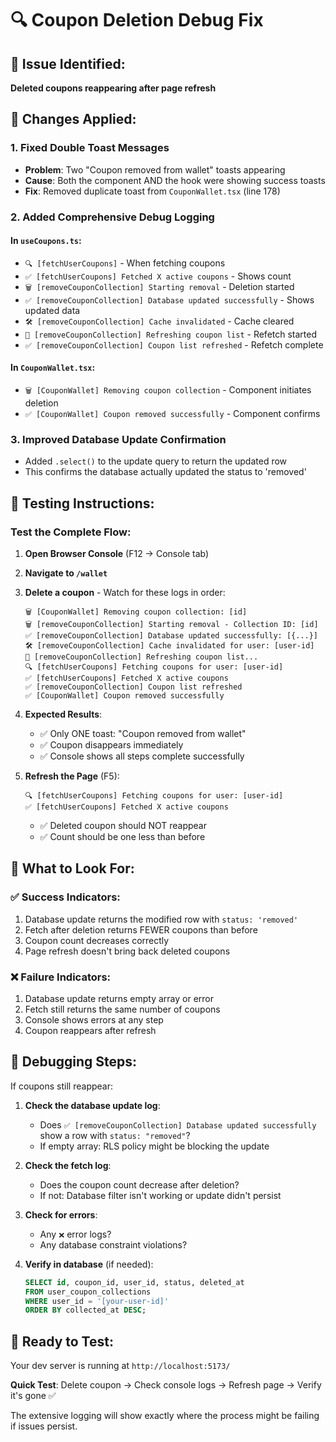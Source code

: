 # 🔍 Coupon Deletion Debug Fix

## 🐛 Issue Identified:
**Deleted coupons reappearing after page refresh**

## 🔧 Changes Applied:

### 1. **Fixed Double Toast Messages**
- **Problem**: Two "Coupon removed from wallet" toasts appearing
- **Cause**: Both the component AND the hook were showing success toasts
- **Fix**: Removed duplicate toast from `CouponWallet.tsx` (line 178)

### 2. **Added Comprehensive Debug Logging**

#### In `useCoupons.ts`:
- `🔍 [fetchUserCoupons]` - When fetching coupons
- `✅ [fetchUserCoupons] Fetched X active coupons` - Shows count
- `🗑️ [removeCouponCollection] Starting removal` - Deletion started
- `✅ [removeCouponCollection] Database updated successfully` - Shows updated data
- `🛠️ [removeCouponCollection] Cache invalidated` - Cache cleared
- `🔄 [removeCouponCollection] Refreshing coupon list` - Refetch started
- `✅ [removeCouponCollection] Coupon list refreshed` - Refetch complete

#### In `CouponWallet.tsx`:
- `🗑️ [CouponWallet] Removing coupon collection` - Component initiates deletion
- `✅ [CouponWallet] Coupon removed successfully` - Component confirms

### 3. **Improved Database Update Confirmation**
- Added `.select()` to the update query to return the updated row
- This confirms the database actually updated the status to 'removed'

## 🧪 Testing Instructions:

### Test the Complete Flow:

1. **Open Browser Console** (F12 → Console tab)
2. **Navigate to `/wallet`**
3. **Delete a coupon** - Watch for these logs in order:
   ```
   🗑️ [CouponWallet] Removing coupon collection: [id]
   🗑️ [removeCouponCollection] Starting removal - Collection ID: [id]
   ✅ [removeCouponCollection] Database updated successfully: [{...}]
   🛠️ [removeCouponCollection] Cache invalidated for user: [user-id]
   🔄 [removeCouponCollection] Refreshing coupon list...
   🔍 [fetchUserCoupons] Fetching coupons for user: [user-id]
   ✅ [fetchUserCoupons] Fetched X active coupons
   ✅ [removeCouponCollection] Coupon list refreshed
   ✅ [CouponWallet] Coupon removed successfully
   ```

4. **Expected Results**:
   - ✅ Only ONE toast: "Coupon removed from wallet"
   - ✅ Coupon disappears immediately
   - ✅ Console shows all steps complete successfully

5. **Refresh the Page** (F5):
   ```
   🔍 [fetchUserCoupons] Fetching coupons for user: [user-id]
   ✅ [fetchUserCoupons] Fetched X active coupons
   ```
   - ✅ Deleted coupon should NOT reappear
   - ✅ Count should be one less than before

## 🎯 What to Look For:

### ✅ **Success Indicators**:
1. Database update returns the modified row with `status: 'removed'`
2. Fetch after deletion returns FEWER coupons than before
3. Coupon count decreases correctly
4. Page refresh doesn't bring back deleted coupons

### ❌ **Failure Indicators**:
1. Database update returns empty array or error
2. Fetch still returns the same number of coupons
3. Console shows errors at any step
4. Coupon reappears after refresh

## 🔬 Debugging Steps:

If coupons still reappear:

1. **Check the database update log**:
   - Does `✅ [removeCouponCollection] Database updated successfully` show a row with `status: "removed"`?
   - If empty array: RLS policy might be blocking the update

2. **Check the fetch log**:
   - Does the coupon count decrease after deletion?
   - If not: Database filter isn't working or update didn't persist

3. **Check for errors**:
   - Any `❌` error logs?
   - Any database constraint violations?

4. **Verify in database** (if needed):
   ```sql
   SELECT id, coupon_id, user_id, status, deleted_at 
   FROM user_coupon_collections 
   WHERE user_id = '[your-user-id]'
   ORDER BY collected_at DESC;
   ```

## 🚀 Ready to Test:

Your dev server is running at `http://localhost:5173/`

**Quick Test**: Delete coupon → Check console logs → Refresh page → Verify it's gone ✅

The extensive logging will show exactly where the process might be failing if issues persist.